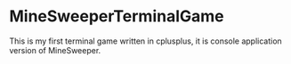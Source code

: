 # MineSweeperTerminalGame
This is my first terminal game written in cplusplus, it is console application version of MineSweeper.
